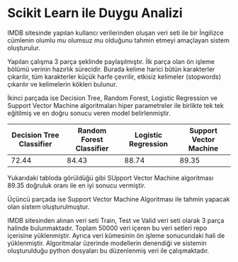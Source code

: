 # Scikit Learn ile Duygu Analizi
 IMDB sitesinde yapılan kullancı verilerinden oluşan veri seti ile bir İngilizce cümlenin olumlu mu olumsuz mu olduğunu tahmin etmeyi amaçlayan sistem oluşturulur.

Yapılan çalışma 3 parça şeklinde paylaşılmıştır. İlk parça olan ön işleme bölümü verinin hazırlık sürecidir. Burada kelime harici bütün karakterler çıkarılır, tüm karakterler küçük harfe çevrilir, etkisiz kelimeler (stopwords) çıkarılır ve kelimelerin kökleri bulunur. 

İkinci parçada ise Decision Tree, Random Forest, Logistic Regression ve Support Vector Machine algoritmaları hiper parametreler ile birlikte tek tek eğitilmiş ve en doğru sonucu veren model belirlenmiştir. 

| Decision Tree Classifier | Random Forest Classifier | Logistic Regression | Support Vector Machine |
|--------------------------|--------------------------|---------------------|------------------------|
| 72.44                    | 84.43                    | 88.74               | 89.35                  |

Yukarıdaki tabloda görüldüğü gibi SUpport Vector Machine algoritması 89.35 doğruluk oranı ile en iyi sonucu vermiştir.

Üçüncü parçada ise Support Vector Machine Algoritması ile tahmin yapacak olan sistem oluşturulmuştur.


IMDB sitesinden alınan veri seti Train, Test ve Valid veri seti olarak 3 parça halinde bulunmaktadır. Toplam 50000 veri içeren bu veri setleri repo içerisine yüklenmiştir. Ayrıca veri kümesinin ön işleme sonucundaki hali de yüklenmiştir. Algoritmalar üzerinde modellerin denendiği ve sistemin oluşturulduğu python dosyaları bu düzenlenmiş veri ile çalışmaktadır.
